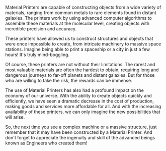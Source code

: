 Material Printers are capable of constructing objects from a wide variety of materials, ranging from common metals to rare elements found in distant galaxies. The printers work by using advanced computer algorithms to assemble these materials at the molecular level, creating objects with incredible precision and accuracy.

These printers have allowed us to construct structures and objects that were once impossible to create, from intricate machinery to massive space stations. Imagine being able to print a spaceship or a city in just a few hours! It's truly mind-boggling.

Of course, these printers are not without their limitations. The rarest and most valuable materials are often the hardest to obtain, requiring long and dangerous journeys to far-off planets and distant galaxies. But for those who are willing to take the risk, the rewards can be immense.

The use of Material Printers has also had a profound impact on the economy of our universe. With the ability to create objects quickly and efficiently, we have seen a dramatic decrease in the cost of production, making goods and services more affordable for all. And with the increasing availability of these printers, we can only imagine the new possibilities that will arise.

So, the next time you see a complex machine or a massive structure, just remember that it may have been constructed by a Material Printer. And don't forget to appreciate the ingenuity and skill of the advanced beings known as Engineers who created them!
